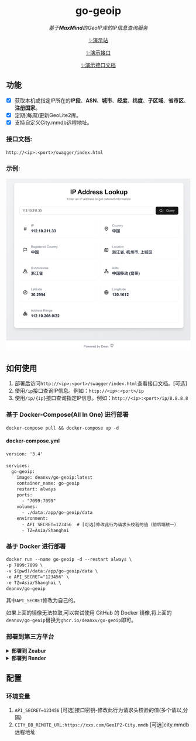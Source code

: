 <div align="center">

# go-geoip

_基于**MaxMind**的GeoIP库的IP信息查询服务_

[✨演示站](https://iplookup.pro)

[✨演示接口](https://api8.iplookup.pro/ip)

[✨演示接口文档](https://api8.iplookup.pro/swagger/index.html)
</div>


## 功能

- [x] 获取本机或指定IP所在的**IP段**、**ASN**、**城市**、**经度**、**纬度**、**子区域**、**省市区**、**注册国家**。
- [x] 定期(每周)更新GeoLite2库。
- [x] 支持自定义City.mmdb远程地址。

### 接口文档:

`http://<ip>:<port>/swagger/index.html`

### 示例:

<span><img src="docs/img.png" width="800"/></span>

## 如何使用

1. 部署后访问`http://<ip>:<port>/swagger/index.html`查看接口文档。[可选]
2. 使用`/ip`接口查询IP信息。例如：`http://<ip>:<port>/ip`
3. 使用`/ip/{ip}`接口查询指定IP信息。例如：`http://<ip>:<port>/ip/8.8.8.8`

### 基于 Docker-Compose(All In One) 进行部署

```shell
docker-compose pull && docker-compose up -d
```

#### docker-compose.yml

```docker
version: '3.4'

services:
  go-geoip:
    image: deanxv/go-geoip:latest
    container_name: go-geoip
    restart: always
    ports:
      - "7099:7099"
    volumes:
      - ./data:/app/go-geoip/data
    environment:
      - API_SECRET=123456  # [可选]修改此行为请求头校验的值（前后端统一）
      - TZ=Asia/Shanghai
```

### 基于 Docker 进行部署

```docker
docker run --name go-geoip -d --restart always \
-p 7099:7099 \
-v $(pwd)/data:/app/go-geoip/data \
-e API_SECRET="123456" \
-e TZ=Asia/Shanghai \
deanxv/go-geoip
```

其中`API_SECRET`修改为自己的。

如果上面的镜像无法拉取,可以尝试使用 GitHub 的 Docker 镜像,将上面的`deanxv/go-geoip`替换为`ghcr.io/deanxv/go-geoip`即可。

### 部署到第三方平台

<details>
<summary><strong>部署到 Zeabur</strong></summary>
<div>

> Zeabur 的服务器在国外,自动解决了网络的问题,~~同时免费的额度也足够个人使用~~

点击一键部署:

[![Deploy on Zeabur](https://zeabur.com/button.svg)](https://zeabur.com/templates/3KXDY6?referralCode=deanxv)

**一键部署后 `API_SECRET`变量也需要替换！**

或手动部署:

1. 首先 **fork** 一份代码。
2. 进入 [Zeabur](https://zeabur.com?referralCode=deanxv),使用github登录,进入控制台。
3. 在 Service -> Add Service,选择 Git（第一次使用需要先授权）,选择你 fork 的仓库。
4. Deploy 会自动开始,先取消。
5. 添加环境变量

   `API_SECRET:123456` [可选]接口密钥-修改此行为请求头校验的值(多个请以,分隔)
   `TZ:Asia/Shanghai`

保存。

6. 选择 Redeploy。

</div>


</details>

<details>
<summary><strong>部署到 Render</strong></summary>
<div>

> Render 提供免费额度,绑卡后可以进一步提升额度

Render 可以直接部署 docker 镜像,不需要 fork 仓库：[Render](https://dashboard.render.com)

</div>
</details>

## 配置

### 环境变量

1. `API_SECRET=123456`  [可选]接口密钥-修改此行为请求头校验的值(多个请以,分隔)
2. `CITY_DB_REMOTE_URL:https://xxx.com/GeoIP2-City.mmdb`  [可选]city.mmdb远程地址